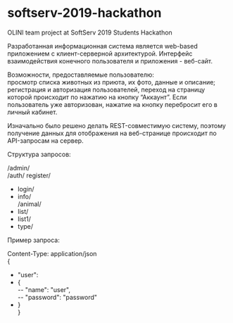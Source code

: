 # softserv-2019-hackathon
OLINI team project at SoftServ 2019 Students Hackathon  

Разработанная информационная система является web-based приложением с клиент-серверной архитектурой. Интерфейс взаимодействия конечного пользователя и приложения - веб-сайт.  

Возможности, предоставляемые пользователю:  
просмотр списка животных из приюта, их фото, данные и описание;  
регистрация и авторизация пользователей, переход на страницу которой происходит по нажатию на кнопку “Аккаунт”. Если пользователь уже авторизован, нажатие на кнопку перебросит его в личный кабинет.  

Изначально было решено делать REST-совместимую систему, поэтому получение данных для отображения на веб-странице происходит по API-запросам на сервер. 

Структура запросов:   

/admin/  
/auth/	register/  
-	login/  
-	info/  
/animal/  
-	list/  
-	list1/  
-	type/  

Пример запроса:  

Content-Type: application/json  
{  
-    "user":   
-    {  
--        "name": "user",  
--        "password": "password"  
-    }  
}  

